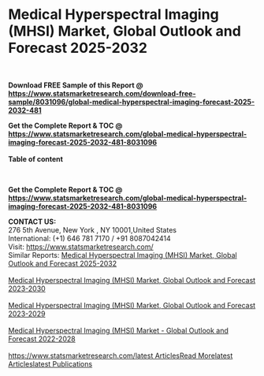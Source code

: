 <h1>Medical Hyperspectral Imaging (MHSI) Market, Global Outlook and Forecast 2025-2032</h1><br/><p><strong>Download FREE Sample of this Report @ <a href="https://www.statsmarketresearch.com/download-free-sample/8031096/global-medical-hyperspectral-imaging-forecast-2025-2032-481">https://www.statsmarketresearch.com/download-free-sample/8031096/global-medical-hyperspectral-imaging-forecast-2025-2032-481</a></strong></p><div><b>Get the Complete Report & TOC @ <a href="https://www.statsmarketresearch.com/global-medical-hyperspectral-imaging-forecast-2025-2032-481-8031096">https://www.statsmarketresearch.com/global-medical-hyperspectral-imaging-forecast-2025-2032-481-8031096</a></b></div><br><b>Table of content</b><p><br><div><b>Get the Complete Report & TOC @ <a href="https://www.statsmarketresearch.com/global-medical-hyperspectral-imaging-forecast-2025-2032-481-8031096">https://www.statsmarketresearch.com/global-medical-hyperspectral-imaging-forecast-2025-2032-481-8031096</a></b></div></p> <b>CONTACT US:</b><br>276 5th Avenue, New York , NY 10001,United States<br>International: (+1) 646 781 7170 / +91 8087042414<br>Visit: <a href="https://www.statsmarketresearch.com/">https://www.statsmarketresearch.com/</a><br>Similar Reports: <a href="https://www.statsmarketresearch.com/global-medical-hyperspectral-imaging-forecast-2025-2032-481-8031096">Medical Hyperspectral Imaging (MHSI) Market, Global Outlook and Forecast 2025-2032</a><br/><br/><a href="https://www.statsmarketresearch.com/global-medical-hyperspectral-imaging-forecast-2025-2032-481-8031096">Medical Hyperspectral Imaging (MHSI) Market, Global Outlook and Forecast 2023-2030</a><br/><br/><a href="https://www.statsmarketresearch.com/global-medical-hyperspectral-imaging-forecast-2025-2032-481-8031096">Medical Hyperspectral Imaging (MHSI) Market, Global Outlook and Forecast 2023-2029</a><br/><br/><a href="https://www.statsmarketresearch.com/global-medical-hyperspectral-imaging-forecast-2025-2032-481-8031096">Medical Hyperspectral Imaging (MHSI) Market - Global Outlook and Forecast 2022-2028</a><br/><br/><a href="https://gyeongbokgung.com">https://www.statsmarketresearch.com/</a><a href="https://hallyeomaritime.com">latest Articles</a><a href="https://jingwansa.com">Read More</a><a href=https://nguoiviet.jp/">latest Articles</a><a href="https://www.intelmarketresearch.com/">latest Publications</a>